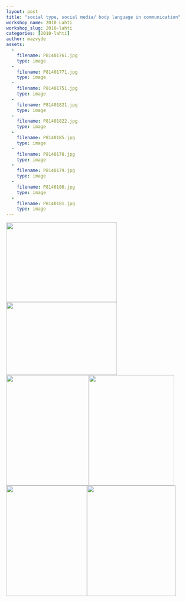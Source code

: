 ```yaml
---
layout: post
title: "social type, social media/ body language in communication"
workshop_name: 2010 Lahti
workshop_slug: 2010-lahti
categories: [2010-lahti]
author: mazvyde 
assets:
  -
    filename: P81401761.jpg
    type: image
  -
    filename: P81401771.jpg
    type: image
  -
    filename: P81401751.jpg
    type: image
  -
    filename: P81401821.jpg
    type: image
  -
    filename: P81401822.jpg
    type: image
  -
    filename: P8140185.jpg
    type: image
  -
    filename: P8140178.jpg
    type: image
  -
    filename: P8140179.jpg
    type: image
  -
    filename: P8140180.jpg
    type: image
  -
    filename: P8140181.jpg
    type: image
---
```

<a href="http://workshops.nodebox.net/2010/wp-content/uploads/P81401822.jpg"><img class="alignnone size-medium wp-image-114" title="the main ideas of the poster at the moment" src="http://workshops.nodebox.net/2010/wp-content/uploads/P81401822-300x216.jpg" alt="" width="300" height="216" /></a><a href="http://workshops.nodebox.net/2010/wp-content/uploads/P8140185.jpg"><img class="alignnone size-medium wp-image-115" title="the main way of communicating is saying words" src="http://workshops.nodebox.net/2010/wp-content/uploads/P8140185-300x198.jpg" alt="" width="300" height="198" /></a><a href="http://workshops.nodebox.net/2010/wp-content/uploads/P8140178.jpg"><img class="alignnone size-medium wp-image-119" title="social media INFO" src="http://workshops.nodebox.net/2010/wp-content/uploads/P8140178-224x300.jpg" alt="" width="224" height="300" /></a><a href="http://workshops.nodebox.net/2010/wp-content/uploads/P8140179.jpg"><img class="alignnone size-medium wp-image-126" title="social media type information" src="http://workshops.nodebox.net/2010/wp-content/uploads/P8140179-231x300.jpg" alt="" width="231" height="300" /></a><a href="http://workshops.nodebox.net/2010/wp-content/uploads/P8140180.jpg"><img class="alignnone size-medium wp-image-129" title="social media i" src="http://workshops.nodebox.net/2010/wp-content/uploads/P8140180-219x300.jpg" alt="" width="219" height="300" /></a><a href="http://workshops.nodebox.net/2010/wp-content/uploads/P8140181.jpg"><img class="alignnone size-medium wp-image-132" title="social media type searching info" src="http://workshops.nodebox.net/2010/wp-content/uploads/P8140181-241x300.jpg" alt="" width="241" height="300" /></a>

